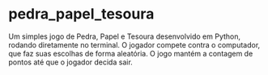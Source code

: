 # pedra_papel_tesoura
Um simples jogo de Pedra, Papel e Tesoura desenvolvido em Python, rodando diretamente no terminal. O jogador compete contra o computador, que faz suas escolhas de forma aleatória. O jogo mantém a contagem de pontos até que o jogador decida sair.
